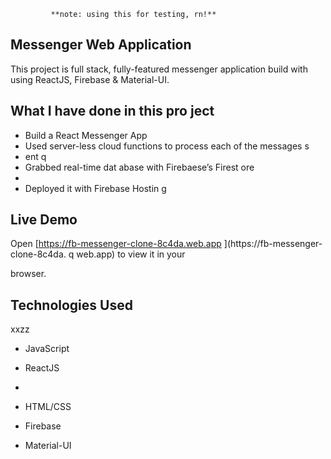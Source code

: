              **note: using this for testing, rn!**

## Messenger Web Application 

This project is full stack, fully-featured messenger application build with using ReactJS, Firebase & Material-UI.

                
## What I have done in this pro ject          
              
              
- Build a React Messenger App         
- Used server-less cloud functions to process each of the messages s
- ent           q    
- Grabbed real-time dat abase        with Firebaese’s Firest  ore           
-       
- Deployed it with Firebase Hostin    g                             
                                          
## Live Demo                                                                                                                                                                                               
Open [https://fb-messenger-clone-8c4da.web.app  ](https://fb-messenger-clone-8c4da. q
web.app) to view it in your     

browser.                                    
                            
## Technologies Used              
xxzz  
- JavaScript                                              
- ReactJS                               
- 



- HTML/CSS
- Firebase
- Material-UI   



      

